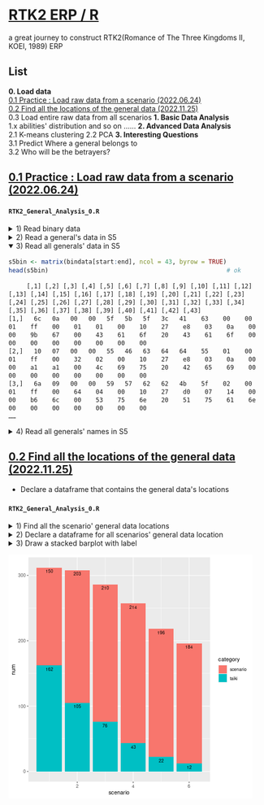 # [RTK2 ERP / R](../../README.md#rtk2-erp)

a great journey to construct RTK2(Romance of The Three Kingdoms II, KOEI, 1989) ERP

## List

**0. Load data**  
[0.1 Practice : Load raw data from a scenario (2022.06.24)](#01-practice--load-raw-data-from-a-scenario-20220624)  
[0.2 Find all the locations of the general data (2022.11.25)](#02-find-all-the-locations-of-the-general-data-20221125)  
0.3 Load entire raw data from all scenarios
**1. Basic Data Analysis**  
1.x abilities' distribution and so on ……
**2. Advanced Data Analysis**  
2.1 K-means clustering
2.2 PCA
**3. Interesting Questions**  
3.1 Predict Where a general belongs to  
3.2 Who will be the betrayers?


## [0.1 Practice : Load raw data from a scenario (2022.06.24)](#list)

#### `RTK2_General_Analysis_0.R`

  <details>
    <summary>1) Read binary data</summary>

  ```R
  setwd("{Working Directory}")

  path = "SCENARIO.DAT"
  read.filename <- file(path, "rb")
  bindata <- readBin(read.filename, raw(), n = 79385)
  head(bindata)                                               # ok
  ```
  ```
  [1] 00 00 bc 00 0b 0f
  ```
  </details>

  <details>
    <summary>2) Read a general's data in S5</summary>

  ```R
  # S5 data = 52946 ~ 61373 (43 term per 1 general)
  start = 52946 + 1
  end = 61373 + 1
  interval = 43
  bindata[start:(start + interval - 1)]                       # Cao Cao
  as.integer(bindata[start:(start + interval - 1)])           # hex → dec
  ```
  ```
  [1] 6c 0a 00 00 5f 5b 5f 3c 41 63 00 00 01 ff 00 01 01 00 10 27 e8 03 0a 00 00 9b 67 00 43 61 6f 20 43 61 6f 00 00 00 00 00 00 00 00

  [1] 108  10   0   0  95  91  95  60  65  99   0   0   1 255   0   1   1   0  16  39 232   3  10   0   0 155 103   0  67  97 111  32  67  97 111   0   0   0   0   0   0   0   0
  ```
  </details>

  <details open="">
    <summary>3) Read all generals' data in S5</summary>

  ```R
  s5bin <- matrix(bindata[start:end], ncol = 43, byrow = TRUE)
  head(s5bin)                                                 # ok
  ```
  ```
       [,1] [,2] [,3] [,4] [,5] [,6] [,7] [,8] [,9] [,10] [,11] [,12] [,13] [,14] [,15] [,16] [,17] [,18] [,19] [,20] [,21] [,22] [,23] [,24] [,25] [,26] [,27] [,28] [,29] [,30] [,31] [,32] [,33] [,34] [,35] [,36] [,37] [,38] [,39] [,40] [,41] [,42] [,43]
  [1,]   6c   0a   00   00   5f   5b   5f   3c   41    63    00    00    01    ff    00    01    01    00    10    27    e8    03    0a    00    00    9b    67    00    43    61    6f    20    43    61    6f    00    00    00    00    00    00    00    00
  [2,]   10   07   00   00   55   46   63   64   64    55    01    00    01    ff    00    32    02    00    10    27    e8    03    0a    00    00    a1    a1    00    4c    69    75    20    42    65    69    00    00    00    00    00    00    00    00
  [3,]   6a   09   00   00   59   57   62   62   4b    5f    02    00    01    ff    00    64    04    00    10    27    d0    07    14    00    00    b6    6c    00    53    75    6e    20    51    75    61    6e    00    00    00    00    00    00    00
  ……
  ```
  </details>

  <details>
    <summary>4) Read all generals' names in S5</summary>

  ```R
  s5name <- c()
  s5len = as.integer(end - start + 1) / interval              # 196
  for (i in 1:s5len) {
      s5name <- c(s5name, rawToChar(s5bin[i,29:43]))
  }
  s5name                                                      # Ok : Cao Cao ~ Chen Tai (196)
  ```
  ```
    [1] "Cao Cao"      "Liu Bei"      "Sun Quan"     "Meng Huo"     "Xin Pi"       "Cao Chun"     "Fu Gan"       "Jia Xu"       "Cheng Yu"     "Xiahou Dun"  
   [11] "Zhong Yao"    "Xu Zhu"       "Cao Ren"      "Cao Zhen"     "Zhang Lu"     "Hou Xuan"     "Hu Xin"       "Li Tong"      "Zhang Liao"   "Mi Zhu"      
   [21] "Xu Sheng"     "Yu Fan"       "Zhu Huan"     "Gan Ning"     "Zhou Fang"    "Zhou Tai"     "Lu Meng"      "Xiahou Yuan"  "Cao Hong"     "Zhao Yue"    
   [31] "Zhang Fei"    "Guan Yu"      "Ma Chao"      "Wang Kang"    "Cheng Bing"   "Zhang Xiu"    "Han Ze"       "Ling Tong"    "Yang Kai"     "Guan Ping"   
  ……
  [191] "Liu Pan"      "Lei Bu"       "Ling Bao"     "Wen Qin"      "Sun Li"       "Chen Tai"  
  ```
  </details>


  ## [0.2 Find all the locations of the general data (2022.11.25)](#list)

  - Declare a dataframe that contains the general data's locations

  
#### `RTK2_General_Analysis_0.R`

  <details>
    <summary>1) Find all the scenario' general data locations</summary>

  ```R
  # s1 : 22 ~ 6471 (start from 0)
  # s2 : 13253 ~ 21981
  # s3 : 26484 ~ 35513
  # s4 : 39715 ~ 48916
  # s5 : 52946 ~ 61373
  # s6 : 66177 ~ 74088
  ```
  </details>
  <details>
    <summary>2) Declare a dataframe for all scenarios' general data location</summary>

  ```R
  s_start = c(22, 13253, 26484, 39715, 52946, 66177)
  s_end   = c(6471, 21981, 35513, 48916, 61373, 74088)
  t_start = c(6, 7458, 12288, 15784, 17762, 18774)
  t_end   = c(7457, 12287, 15783, 17761, 18773, 19325)
  s_num   = c(s_end - s_start + 1) / 43
  t_num   = c(t_end - t_start + 1) / 46
  ```
  ```R
  sDataLocation <- data.frame(
      scenario = rep(1:6, each = 2),
      category = rep(c("scenario", "taiki"), 6),
      start    = c(matrix(rbind(s_start, t_start), nrow = 1)),
      end      = c(matrix(rbind(s_end, t_end), nrow = 1)),
      num      = c(matrix(rbind(s_num, t_num), nrow = 1))
  )
  sDataLocation
  ```
  ```
     scenario category start   end num
  1         1 scenario    22  6471 150
  2         1    taiki     6  7457 162
  3         2 scenario 13253 21981 203
  4         2    taiki  7458 12287 105
  5         3 scenario 26484 35513 210
  6         3    taiki 12288 15783  76
  7         4 scenario 39715 48916 214
  8         4    taiki 15784 17761  43
  9         5 scenario 52946 61373 196
  10        5    taiki 17762 18773  22
  11        6 scenario 66177 74088 184
  12        6    taiki 18774 19325  12
  ```
  ```R
  sDataLocation[sDataLocation$category=="scenario",]
  ```
  ```
     scenario category start   end num
  1         1 scenario    22  6471 150
  3         2 scenario 13253 21981 203
  5         3 scenario 26484 35513 210
  7         4 scenario 39715 48916 214
  9         5 scenario 52946 61373 196
  11        6 scenario 66177 74088 184
  ```
  </details>
  <details>
    <summary>3) Draw a stacked barplot with label</summary>

  ```R
  ggplot(sDataLocation, aes(x = scenario, y = num, fill = category, label = num)) +
      geom_bar(stat = "identity") +
      geom_text(aes(label = num), size = 3, hjust = 0.5, vjust = 3, position ="stack") 
  # The ggplot2 library doesn't work on my local desktop.
  # Alternative : Run on https://rdrr.io/snippets/

  # Hmm …… it seems to need to find how to join the whole data from SCENARIO.DAT and TAIKI.DAT
  ```
  </details>

  ![RTK2_General_Numbers](./Images/RTK2_General_Numbers.jpg)